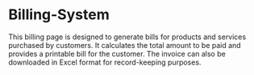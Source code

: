 # Billing-System
This billing page is designed to generate bills for products and services purchased by customers. It calculates the total amount to be paid and provides a printable bill for the customer. The invoice can also be downloaded in Excel format for record-keeping purposes.
